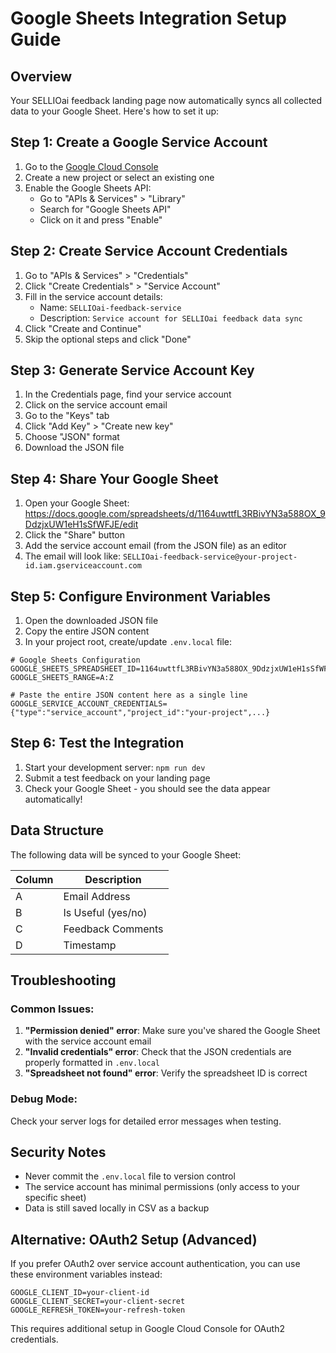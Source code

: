 # Google Sheets Integration Setup Guide

## Overview
Your SELLIOai feedback landing page now automatically syncs all collected data to your Google Sheet. Here's how to set it up:

## Step 1: Create a Google Service Account

1. Go to the [Google Cloud Console](https://console.cloud.google.com/)
2. Create a new project or select an existing one
3. Enable the Google Sheets API:
   - Go to "APIs & Services" > "Library"
   - Search for "Google Sheets API"
   - Click on it and press "Enable"

## Step 2: Create Service Account Credentials

1. Go to "APIs & Services" > "Credentials"
2. Click "Create Credentials" > "Service Account"
3. Fill in the service account details:
   - Name: `SELLIOai-feedback-service`
   - Description: `Service account for SELLIOai feedback data sync`
4. Click "Create and Continue"
5. Skip the optional steps and click "Done"

## Step 3: Generate Service Account Key

1. In the Credentials page, find your service account
2. Click on the service account email
3. Go to the "Keys" tab
4. Click "Add Key" > "Create new key"
5. Choose "JSON" format
6. Download the JSON file

## Step 4: Share Your Google Sheet

1. Open your Google Sheet: https://docs.google.com/spreadsheets/d/1164uwttfL3RBivYN3a588OX_9DdzjxUW1eH1sSfWFJE/edit
2. Click the "Share" button
3. Add the service account email (from the JSON file) as an editor
4. The email will look like: `SELLIOai-feedback-service@your-project-id.iam.gserviceaccount.com`

## Step 5: Configure Environment Variables

1. Open the downloaded JSON file
2. Copy the entire JSON content
3. In your project root, create/update `.env.local` file:

```env
# Google Sheets Configuration
GOOGLE_SHEETS_SPREADSHEET_ID=1164uwttfL3RBivYN3a588OX_9DdzjxUW1eH1sSfWFJE
GOOGLE_SHEETS_RANGE=A:Z

# Paste the entire JSON content here as a single line
GOOGLE_SERVICE_ACCOUNT_CREDENTIALS={"type":"service_account","project_id":"your-project",...}
```

## Step 6: Test the Integration

1. Start your development server: `npm run dev`
2. Submit a test feedback on your landing page
3. Check your Google Sheet - you should see the data appear automatically!

## Data Structure

The following data will be synced to your Google Sheet:

| Column | Description |
|--------|-------------|
| A | Email Address |
| B | Is Useful (yes/no) |
| C | Feedback Comments |
| D | Timestamp |

## Troubleshooting

### Common Issues:

1. **"Permission denied" error**: Make sure you've shared the Google Sheet with the service account email
2. **"Invalid credentials" error**: Check that the JSON credentials are properly formatted in `.env.local`
3. **"Spreadsheet not found" error**: Verify the spreadsheet ID is correct

### Debug Mode:
Check your server logs for detailed error messages when testing.

## Security Notes

- Never commit the `.env.local` file to version control
- The service account has minimal permissions (only access to your specific sheet)
- Data is still saved locally in CSV as a backup

## Alternative: OAuth2 Setup (Advanced)

If you prefer OAuth2 over service account authentication, you can use these environment variables instead:

```env
GOOGLE_CLIENT_ID=your-client-id
GOOGLE_CLIENT_SECRET=your-client-secret
GOOGLE_REFRESH_TOKEN=your-refresh-token
```

This requires additional setup in Google Cloud Console for OAuth2 credentials.
